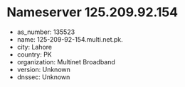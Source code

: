 # Nameserver 125.209.92.154

* as_number: 135523
* name: 125-209-92-154.multi.net.pk.
* city: Lahore
* country: PK
* organization: Multinet Broadband
* version: Unknown
* dnssec: Unknown
